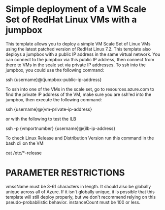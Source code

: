 # Simple deployment of a VM Scale Set of RedHat Linux VMs with a jumpbox

This template allows you to deploy a simple VM Scale Set of Linux VMs using the latest patched version of RedHat Linux 7.2. This template also deploys a jumpbox with a public IP address in the same virtual network. You can connect to the jumpbox via this public IP address, then connect from there to VMs in the scale set via private IP addresses. To ssh into the jumpbox, you could use the following command:

ssh {username}@{jumpbox-public-ip-address}

To ssh into one of the VMs in the scale set, go to resources.azure.com to find the private IP address of the VM, make sure you are ssh'ed into the jumpbox, then execute the following command:

ssh {username}@{vm-private-ip-address} 

or with the following to test the ILB

ssh -p {vmportnumber} {username}@{ilb-ip-address}

To check Linux Release and Distribution Version run this command in the bash cli on the VM

cat /etc/*-release

PARAMETER RESTRICTIONS
======================

vmssName must be 3-61 characters in length. It should also be globally unique across all of Azure. If it isn't globally unique, it is possible that this template will still deploy properly, but we don't recommend relying on this pseudo-probabilistic behavior.
instanceCount must be 100 or less.
